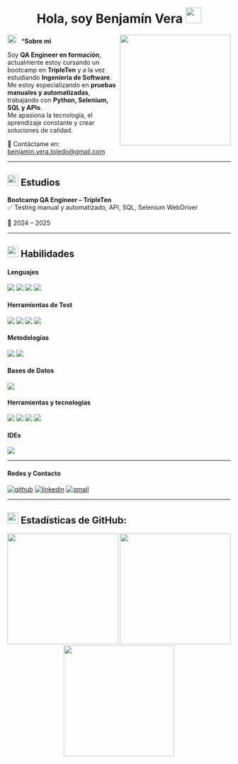 <h1 align="center"><b>Hola, soy Benjamín Vera </b><img src="https://media.giphy.com/media/hvRJCLFzcasrR4ia7z/giphy.gif" width="35"></h1>  
<picture> <img align="right" src="https://github.com/7oSkaaa/7oSkaaa/blob/main/Images/Right_Side.gif?raw=true" width = 250px></picture>

<picture><img src = "https://github.com/7oSkaaa/7oSkaaa/blob/main/Images/about_me.gif?raw=true" width = 20px></picture> &nbsp; ***Sobre mi**

Soy **QA Engineer en formación**, actualmente estoy cursando un bootcamp en **TripleTen** y a la vez estudiando **Ingeniería de Software**.  
Me estoy especializando en **pruebas manuales y automatizadas**, trabajando con **Python, Selenium, SQL y APIs**.  
Me apasiona la tecnología, el aprendizaje constante y crear soluciones de calidad.  

📩 Contáctame en: <a href="mailto:benjamin.vera.toledo@gmail.com">benjamin.vera.toledo@gmail.com</a>  

---

<h2>
  <img src="https://media4.giphy.com/media/v1.Y2lkPTc5MGI3NjExY3l0cWxnMHdtc2lsYXV5bG9zMmQ5ZHgya3Jrdjc1Zng0a3NlbnRkbSZlcD12MV9pbnRlcm5hbF9naWZfYnlfaWQmY3Q9cw/pGnNhScvs9Udt1WSkA/giphy.gif" width="25px">
  Estudios
</h2>

**Bootcamp QA Engineer – TripleTen** <br/>
✅ Testing manual y automatizado, API, SQL, Selenium WebDriver <br/>  
📅 2024 – 2025 <br/>

---

<h2><img src="https://media.giphy.com/media/QssGEmpkyEOhBCb7e1/giphy.gif" width="25px">  Habilidades</h2>

<h4>Lenguajes</h4>
<span> 
  <img src="https://img.shields.io/badge/Python-3776AB?style=for-the-badge&logo=python&logoColor=white">
  <img src="https://img.shields.io/badge/SQL-003B57?style=for-the-badge&logo=databricks&logoColor=white">
  <img src="https://img.shields.io/badge/HTML5-E34F26?style=for-the-badge&logo=html5&logoColor=white">
  <img src="https://img.shields.io/badge/CSS3-1572B6?style=for-the-badge&logo=css3&logoColor=white">
</span>  

<h4>Herramientas de Test</h4>
<span>
  <img src="https://img.shields.io/badge/Selenium-43B02A?style=for-the-badge&logo=selenium&logoColor=white">
  <img src="https://img.shields.io/badge/Postman-FF6C37?style=for-the-badge&logo=postman&logoColor=white">
  <img src="https://img.shields.io/badge/Pytest-0A9EDC?style=for-the-badge&logo=pytest&logoColor=white">
  <img src="https://img.shields.io/badge/JIRA-0052CC?style=for-the-badge&logo=jira&logoColor=white">
</span>  

<h4>Metodologías</h4>
<span>
  <img src="https://img.shields.io/badge/Scrum-6DB33F?style=for-the-badge&logo=scrumalliance&logoColor=white">
  <img src="https://img.shields.io/badge/Agile-2496ED?style=for-the-badge&logo=agile&logoColor=white">
</span>

<h4>Bases de Datos</h4>
<span>
  <img src="https://img.shields.io/badge/PostgreSQL-316192?style=for-the-badge&logo=postgresql&logoColor=white">
</span>

<h4>Herramientas y tecnologias</h4>
<span>
  <img src="https://img.shields.io/badge/Git-F05032?style=for-the-badge&logo=git&logoColor=white">
  <img src="https://img.shields.io/badge/GitHub-181717?style=for-the-badge&logo=github&logoColor=white">
  <img src="https://img.shields.io/badge/Linux-FCC624?style=for-the-badge&logo=linux&logoColor=black">
  <img src="https://img.shields.io/badge/Bash-4EAA25?style=for-the-badge&logo=gnubash&logoColor=white">
</span>

<h4>IDEs</h4>
<span>
  <img src="https://img.shields.io/badge/PyCharm-000000?style=for-the-badge&logo=pycharm&logoColor=white">
</span>

---

<h4> Redes y Contacto</h4>
<p>
<a href="https://github.com/Benjamin-vera-QA" target="_blank"><img alt="github"  src="https://img.shields.io/badge/GitHub-181717?style=for-the-badge&logo=github&logoColor=white"></a>
<a href="https://www.linkedin.com/in/benjamin-vera-qa" target="_blank"><img  alt="linkedin"  src="https://img.shields.io/badge/LinkedIn-0A66C2?style=for-the-badge&logo=linkedin&logoColor=white"></a>
<a href="mailto:benjamin.vera.toledo@gmail.com" target="_blank"><img  alt="gmail"  src="https://img.shields.io/badge/Gmail-D14836?style=for-the-badge&logo=gmail&logoColor=white"></a>
</p>

---

<h2><img src="https://media.giphy.com/media/cj87CxfRtrUifF3Ryk/giphy.gif" width="25px">  Estadísticas de GitHub:</h2>  

<div align="center">
 <img src="https://github-readme-stats.vercel.app/api?username=benjavt&show_icons=true&theme=tokyonight&locale=es&custom_title=Estadísticas%20de%20Benjamín" height="250"/>
  <img src="https://github-readme-streak-stats.herokuapp.com/?user=benjavt&theme=material-palenight" height="250"/>
  <img src="https://github-readme-stats.vercel.app/api/top-langs/?username=benjavt&layout=compact&theme=tokyonight&hide_border=false" height="250" />
</div>


